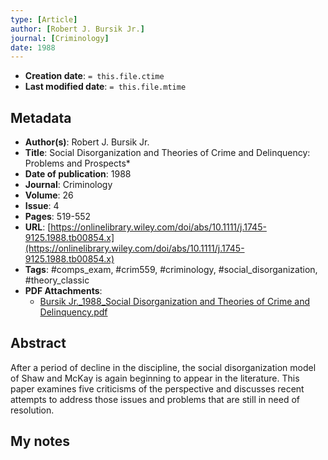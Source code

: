 ```yaml
---
type: [Article]
author: [Robert J. Bursik Jr.]
journal: [Criminology]
date: 1988
---
```


* **Creation date**: `= this.file.ctime`
* **Last modified date**: `= this.file.mtime`

## Metadata

* **Author(s)**: Robert J. Bursik Jr.
* **Title**: Social Disorganization and Theories of Crime and Delinquency: Problems and Prospects*
* **Date of publication**: 1988
* **Journal**: Criminology
* **Volume**: 26
* **Issue**: 4
* **Pages**: 519-552
* **URL**: [https://onlinelibrary.wiley.com/doi/abs/10.1111/j.1745-9125.1988.tb00854.x](https://onlinelibrary.wiley.com/doi/abs/10.1111/j.1745-9125.1988.tb00854.x)
* **Tags**: #comps_exam, #crim559, #criminology, #social_disorganization, #theory_classic
* **PDF Attachments**:
  * [Bursik Jr._1988_Social Disorganization and Theories of Crime and Delinquency.pdf](zotero://open-pdf/library/items/A923UTVE)

## Abstract

After a period of decline in the discipline, the social disorganization model of Shaw and McKay is again beginning to appear in the literature. This paper examines five criticisms of the perspective and discusses recent attempts to address those issues and problems that are still in need of resolution.

## My notes

